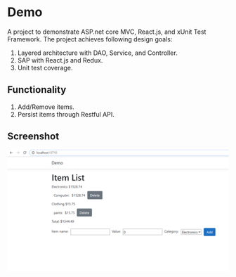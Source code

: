 # Demo

A project to demonstrate ASP.net core MVC, React.js, and xUnit Test Framework. The project achieves following design
goals:

1. Layered architecture with DAO, Service, and Controller.
2. SAP with React.js and Redux.
3. Unit test coverage.

## Functionality

1. Add/Remove items.
2. Persist items through Restful API.

## Screenshot

![screenshot](https://github.com/kayqiancao/Demo/blob/main/Demo/screenshot.png?raw=true)
